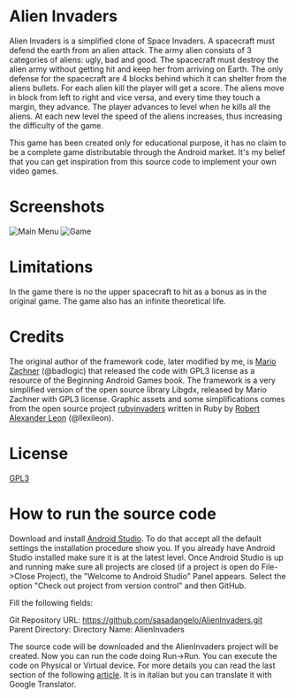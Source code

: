 # Alien Invaders

Alien Invaders is a simplified clone of Space Invaders. A spacecraft must defend the earth from an alien attack. The army alien consists of 3 categories of aliens: ugly, bad and good. The spacecraft must destroy the alien army without getting hit and keep her from arriving on Earth. The only defense for the spacecraft are 4 blocks behind which it can shelter from the aliens bullets. For each alien kill the player will get a score. The aliens move in block from left to right and vice versa, and every time they touch a margin, they advance. The player advances to level when he kills all the aliens. At each new level the speed of the aliens increases, thus increasing the difficulty of the game.

This game has been created only for educational purpose, it has no claim to be a complete game distributable through the Android market. It's my belief that you can get inspiration from this source code to implement your own video games.

# Screenshots

![Main Menu](http://www.androidforfun.it/wp-content/uploads/2016/12/Screenshot_Alien_Invaders_Home.png) ![Game](http://www.androidforfun.it/wp-content/uploads/2016/12/Screenshot_Alien_Invaders.png)

# Limitations

In the game there is no the upper spacecraft to hit as a bonus as in the original game. The game also has an infinite theoretical life.

# Credits

The original author of the framework code, later modified by me, is [Mario Zachner](https://github.com/badlogic) (@badlogic) that released the code with GPL3 license as a resource of the Beginning Android Games book. The framework is a very simplified version of the open source library Libgdx, released by Mario Zachner with GPL3 license. Graphic assets and some simplifications comes from the open source project [rubyinvaders](https://github.com/llexileon/rubyinvaders) written in Ruby by [Robert Alexander Leon](https://github.com/llexileon) (@llexileon).

# License
[GPL3](https://www.gnu.org/licenses/gpl-3.0.en.html)

# How to run the source code

Download and install [Android Studio](https://developer.android.com/studio/index.html). To do that accept all the default settings the installation procedure show you. If you already have Android Studio installed make sure it is at the latest level. Once Android Studio is up and running make sure all projects are closed (if a project is open do File->Close Project), the "Welcome to Android Studio" Panel appears. Select the option "Check out project from version control" and then GitHub. 

Fill the following fields:

Git Repository URL: https://github.com/sasadangelo/AlienInvaders.git
Parent Directory: <an empty directory previously created>
Directory Name: AlienInvaders

The source code will be downloaded and the AlienInvaders project will be created. Now you can run the code doing Run->Run. You can execute the code on Physical or Virtual device. For more details you can read the last section of the following [article](http://www.androidforfun.it/crea-la-tua-prima-app-android/). It is in italian but you can translate it with Google Translator.

